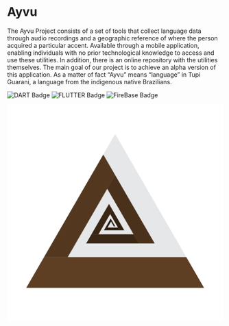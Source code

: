 # Ayvu
The Ayvu Project consists of a set of tools that collect language data through audio recordings and a geographic reference of where the person acquired a particular accent. Available through a mobile application, enabling individuals with no prior technological knowledge to access and use these utilities. In addition, there is an online repository with the utilities themselves. The main goal of our project is to achieve an alpha version of this application. As a matter of fact “Ayvu” means “language” in Tupi Guarani, a language from the indigenous native Brazilians.

![DART Badge](https://img.shields.io/badge/language-DART-orange?logo=DART) ![FLUTTER Badge](https://img.shields.io/badge/framework-FLUTTER-blue?logo=FLUTTER) ![FireBase Badge](https://img.shields.io/badge/databank-FireBase-red?logo=FireBase)

![Current Ayvu logo](assets/ayvu-logo.png)
